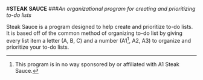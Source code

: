 #**STEAK SAUCE**
###*An organizational program for creating and prioritizing to-do lists*

Steak Sauce is a program designed to help create and prioritize to-do lists. It is based off of the common method of organizing to-do list by giving every list item a letter (A, B, C) and a number (A1[^1], A2, A3) to organize and prioritize your to-do lists.

[^1]: This program is in no way sponsored by or affiliated with A1 Steak Sauce.